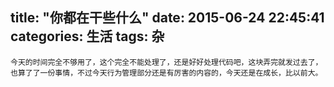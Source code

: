 title: "你都在干些什么"
date: 2015-06-24 22:45:41
categories: 生活
tags: 杂
---
    今天的时间完全不够用了，这个完全不能处理了，还是好好处理代码吧，这块弄完就发过去了，也算了了一份事情，不过今天行为管理部分还是有厉害的内容的，今天还是在成长，比以前大。
